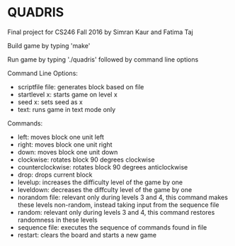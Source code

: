 # QUADRIS
Final project for CS246 Fall 2016 by Simran Kaur and Fatima Taj

Build game by typing 'make'

Run game by typing './quadris' followed by command line options

Command Line Options:
- scriptfile file: generates block based on file
- startlevel x: starts game on level x
- seed x: sets seed as x
- text: runs game in text mode only

Commands:
- left: moves block one unit left
- right: moves block one unit right
- down: moves block one unit down
- clockwise: rotates block 90 degrees clockwise
- counterclockwise: rotates block 90 degrees anticlockwise
- drop: drops current block
- levelup: increases the difficulty level of the game by one 
- leveldown: decreases the diffculty level of the game by one
- norandom file: relevant only during levels 3 and 4, this command makes these levels non-random, instead taking input from the sequence file
- random: relevant only during levels 3 and 4, this command restores randomness in these levels
- sequence file: executes the sequence of commands found in file
- restart: clears the board and starts a new game
